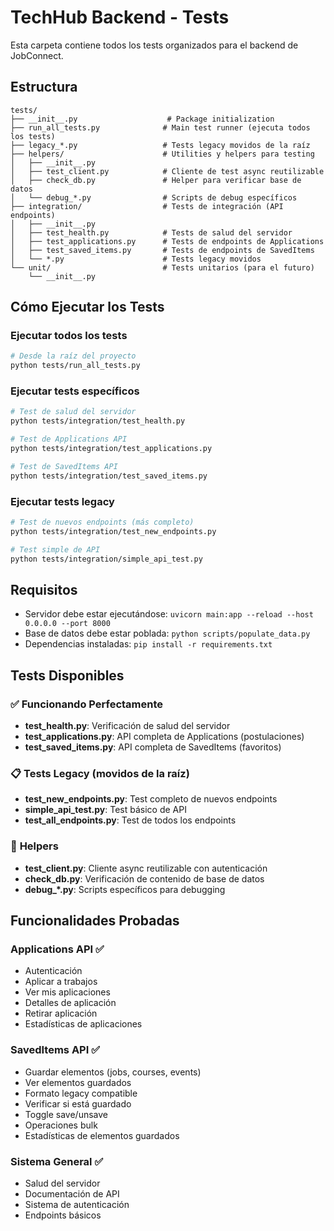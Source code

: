 # TechHub Backend - Tests

Esta carpeta contiene todos los tests organizados para el backend de JobConnect.

## Estructura

```
tests/
├── __init__.py                    # Package initialization
├── run_all_tests.py              # Main test runner (ejecuta todos los tests)
├── legacy_*.py                   # Tests legacy movidos de la raíz
├── helpers/                      # Utilities y helpers para testing
│   ├── __init__.py
│   ├── test_client.py            # Cliente de test async reutilizable
│   ├── check_db.py               # Helper para verificar base de datos
│   └── debug_*.py                # Scripts de debug específicos
├── integration/                  # Tests de integración (API endpoints)
│   ├── __init__.py
│   ├── test_health.py            # Tests de salud del servidor
│   ├── test_applications.py      # Tests de endpoints de Applications
│   ├── test_saved_items.py       # Tests de endpoints de SavedItems
│   └── *.py                      # Tests legacy movidos
└── unit/                         # Tests unitarios (para el futuro)
    └── __init__.py
```

## Cómo Ejecutar los Tests

### Ejecutar todos los tests

```bash
# Desde la raíz del proyecto
python tests/run_all_tests.py
```

### Ejecutar tests específicos

```bash
# Test de salud del servidor
python tests/integration/test_health.py

# Test de Applications API
python tests/integration/test_applications.py

# Test de SavedItems API  
python tests/integration/test_saved_items.py
```

### Ejecutar tests legacy

```bash
# Test de nuevos endpoints (más completo)
python tests/integration/test_new_endpoints.py

# Test simple de API
python tests/integration/simple_api_test.py
```

## Requisitos

- Servidor debe estar ejecutándose: `uvicorn main:app --reload --host 0.0.0.0 --port 8000`
- Base de datos debe estar poblada: `python scripts/populate_data.py`
- Dependencias instaladas: `pip install -r requirements.txt`

## Tests Disponibles

### ✅ **Funcionando Perfectamente**

- **test_health.py**: Verificación de salud del servidor
- **test_applications.py**: API completa de Applications (postulaciones)
- **test_saved_items.py**: API completa de SavedItems (favoritos)

### 📋 **Tests Legacy** (movidos de la raíz)

- **test_new_endpoints.py**: Test completo de nuevos endpoints
- **simple_api_test.py**: Test básico de API
- **test_all_endpoints.py**: Test de todos los endpoints

### 🔧 **Helpers**

- **test_client.py**: Cliente async reutilizable con autenticación
- **check_db.py**: Verificación de contenido de base de datos
- **debug_*.py**: Scripts específicos para debugging

## Funcionalidades Probadas

### Applications API ✅

- Autenticación
- Aplicar a trabajos
- Ver mis aplicaciones
- Detalles de aplicación
- Retirar aplicación
- Estadísticas de aplicaciones

### SavedItems API ✅

- Guardar elementos (jobs, courses, events)
- Ver elementos guardados
- Formato legacy compatible
- Verificar si está guardado
- Toggle save/unsave
- Operaciones bulk
- Estadísticas de elementos guardados

### Sistema General ✅

- Salud del servidor
- Documentación de API
- Sistema de autenticación
- Endpoints básicos
